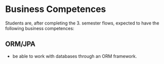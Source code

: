 # Business Competences
Students are, after completing the 3. semester flows, expected to have the following business competences:
## ORM/JPA 
- be able to work with databases through an ORM framework.